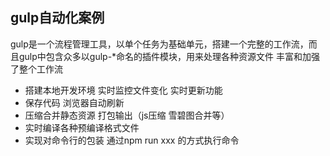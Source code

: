 ## gulp自动化案例

gulp是一个流程管理工具，以单个任务为基础单元，搭建一个完整的工作流，而且gulp中包含众多以gulp-*命名的插件模块，用来处理各种资源文件 丰富和加强了整个工作流

- 搭建本地开发环境 实时监控文件变化 实时更新功能
- 保存代码 浏览器自动刷新
- 压缩合并静态资源 打包输出（js压缩 雪碧图合并等）
- 实时编译各种预编译格式文件
- 实现对命令行的包装 通过npm run xxx 的方式执行命令